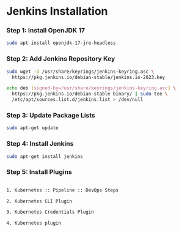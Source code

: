 
# Jenkins Installation

### Step 1: Install OpenJDK 17

```bash
sudo apt install openjdk-17-jre-headless
```

### Step 2: Add Jenkins Repository Key

```bash
sudo wget -O /usr/share/keyrings/jenkins-keyring.asc \
  https://pkg.jenkins.io/debian-stable/jenkins.io-2023.key

echo deb [signed-by=/usr/share/keyrings/jenkins-keyring.asc] \
  https://pkg.jenkins.io/debian-stable binary/ | sudo tee \
  /etc/apt/sources.list.d/jenkins.list > /dev/null
```

### Step 3: Update Package Lists

```bash
sudo apt-get update
```

### Step 4: Install Jenkins

```bash
sudo apt-get install jenkins
```
### Step 5: Install Plugins

```bash

1. Kubernetes :: Pipeline :: DevOps Steps

2. Kubernetes CLI Plugin

3. Kubernetes Credentials Plugin

4. Kubernetes plugin

```
